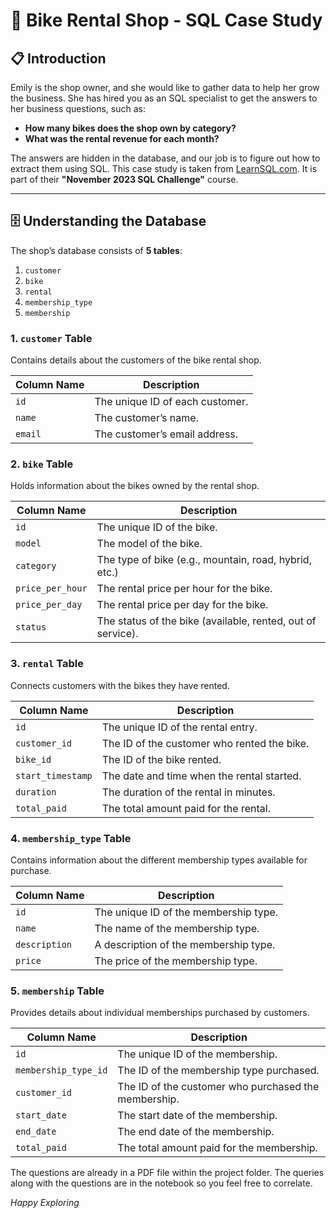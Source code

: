 # 🏪 Bike Rental Shop - SQL Case Study

## 📋 Introduction
Emily is the shop owner, and she would like to gather data to help her grow the business. She has hired you as an SQL specialist to get the answers to her business questions, such as:

- **How many bikes does the shop own by category?**
- **What was the rental revenue for each month?**

The answers are hidden in the database, and our job is to figure out how to extract them using SQL. This case study is taken from [LearnSQL.com](https://learnsql.com). It is part of their **"November 2023 SQL Challenge"** course.

---

## 🗄️ Understanding the Database
The shop’s database consists of **5 tables**:

1. `customer`
2. `bike`
3. `rental`
4. `membership_type`
5. `membership`

### 1. `customer` Table
Contains details about the customers of the bike rental shop.

| Column Name | Description                               |
|-------------|-------------------------------------------|
| `id`        | The unique ID of each customer.           |
| `name`      | The customer’s name.                      |
| `email`     | The customer’s email address.             |


### 2. `bike` Table
Holds information about the bikes owned by the rental shop.

| Column Name       | Description                                         |
|-------------------|-----------------------------------------------------|
| `id`              | The unique ID of the bike.                          |
| `model`           | The model of the bike.                              |
| `category`        | The type of bike (e.g., mountain, road, hybrid, etc.)|
| `price_per_hour`  | The rental price per hour for the bike.              |
| `price_per_day`   | The rental price per day for the bike.               |
| `status`          | The status of the bike (available, rented, out of service). |


### 3. `rental` Table
Connects customers with the bikes they have rented.

| Column Name       | Description                                          |
|-------------------|------------------------------------------------------|
| `id`              | The unique ID of the rental entry.                   |
| `customer_id`     | The ID of the customer who rented the bike.          |
| `bike_id`         | The ID of the bike rented.                           |
| `start_timestamp` | The date and time when the rental started.           |
| `duration`        | The duration of the rental in minutes.               |
| `total_paid`      | The total amount paid for the rental.                |


### 4. `membership_type` Table
Contains information about the different membership types available for purchase.

| Column Name       | Description                                     |
|-------------------|-------------------------------------------------|
| `id`              | The unique ID of the membership type.           |
| `name`            | The name of the membership type.                |
| `description`     | A description of the membership type.           |
| `price`           | The price of the membership type.               |


### 5. `membership` Table
Provides details about individual memberships purchased by customers.

| Column Name           | Description                                          |
|-----------------------|------------------------------------------------------|
| `id`                  | The unique ID of the membership.                     |
| `membership_type_id`  | The ID of the membership type purchased.             |
| `customer_id`         | The ID of the customer who purchased the membership. |
| `start_date`          | The start date of the membership.                    |
| `end_date`            | The end date of the membership.                      |
| `total_paid`          | The total amount paid for the membership.            |

The questions are already in a PDF file within the project folder. The queries along with the questions are in the notebook so you feel free to correlate.

*Happy Exploring*

